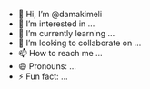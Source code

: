 - 👋 Hi, I’m @damakimeli
- 👀 I’m interested in ...
- 🌱 I’m currently learning ...
- 💞️ I’m looking to collaborate on ...
- 📫 How to reach me ...
- 😄 Pronouns: ...
- ⚡ Fun fact: ...

<!---
damakimeli/damakimeli is a ✨ special ✨ repository because its `README.md` (this file) appears on your GitHub profile.
You can click the Preview link to take a look at your changes.
--->
